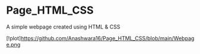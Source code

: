 # Page_HTML_CSS
A simple webpage created using HTML &amp; CSS

[!plot]https://github.com/Anashwara16/Page_HTML_CSS/blob/main/Webpage.png
